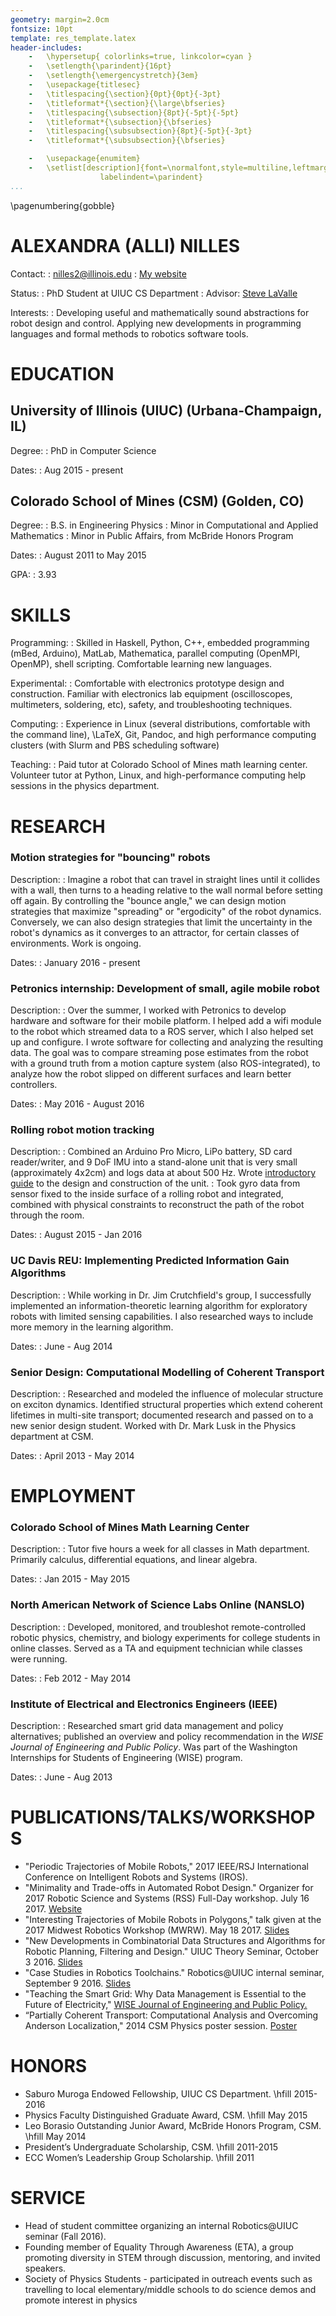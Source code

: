 ```yaml
---
geometry: margin=2.0cm
fontsize: 10pt
template: res_template.latex
header-includes:
    -   \hypersetup{ colorlinks=true, linkcolor=cyan }
    -   \setlength{\parindent}{16pt}
    -   \setlength{\emergencystretch}{3em}
    -   \usepackage{titlesec}
    -   \titlespacing{\section}{0pt}{0pt}{-3pt}
    -   \titleformat*{\section}{\large\bfseries}
    -   \titlespacing{\subsection}{8pt}{-5pt}{-5pt}
    -   \titleformat*{\subsection}{\bfseries}
    -   \titlespacing{\subsubsection}{8pt}{-5pt}{-3pt}
    -   \titleformat*{\subsubsection}{\bfseries}

    -   \usepackage{enumitem}
    -   \setlist[description]{font=\normalfont,style=multiline,leftmargin=3cm,
                    labelindent=\parindent}
...
```


\pagenumbering{gobble}

ALEXANDRA (ALLI) NILLES
=======================

Contact:
:   nilles2@illinois.edu
:   [My website](http://alexandroid000.github.io/)

Status:
:   PhD Student at UIUC CS Department
:   Advisor: [Steve LaValle](http://msl.cs.uiuc.edu/~lavalle/)

Interests:
:   Developing useful and mathematically sound abstractions for robot design and
control. Applying new developments in programming languages and formal methods
to robotics software tools.

EDUCATION
=========

University of Illinois (UIUC) (Urbana-Champaign, IL)
----------------------------------------------------

Degree:
:   PhD in Computer Science

Dates:
:   Aug 2015 - present

Colorado School of Mines (CSM) (Golden, CO)
-------------------------------------------

Degree:
:   B.S. in Engineering Physics
:   Minor in Computational and Applied Mathematics
:   Minor in Public Affairs, from McBride Honors Program

Dates:
:   August 2011 to May 2015

GPA:
:   3.93

SKILLS
======

Programming:
:   Skilled in Haskell, Python, C++, embedded programming (mBed, Arduino),
    MatLab, Mathematica, parallel computing (OpenMPI, OpenMP), shell scripting.
    Comfortable learning new languages.

Experimental:
:   Comfortable with electronics prototype design and construction. Familiar
with electronics lab equipment (oscilloscopes, multimeters, soldering, etc),
safety, and troubleshooting techniques.

Computing:
:   Experience in Linux (several distributions, comfortable with the command
line), \LaTeX, Git, Pandoc, and high performance computing clusters (with Slurm
and PBS scheduling software)

Teaching:
:   Paid tutor at Colorado School of Mines math learning
    center. Volunteer tutor at Python, Linux, and high-performance computing
    help sessions in the physics department.

RESEARCH
========

### Motion strategies for "bouncing" robots

Description:
:   Imagine a robot that can travel in straight lines until it collides with a
wall, then turns to a heading relative to the wall normal before setting off
again. By controlling the "bounce angle," we can design motion strategies that
maximize "spreading" or "ergodicity" of the robot dynamics. Conversely, we can
also design strategies that limit the uncertainty in the robot's dynamics as it
converges to an attractor, for certain classes of environments. Work is ongoing.

Dates:
:   January 2016 - present

### Petronics internship: Development of small, agile mobile robot

Description:
:   Over the summer, I worked with Petronics to develop hardware and
software for their mobile platform. I helped add a wifi module to the robot
which streamed data to a ROS server, which I also helped set up and configure. I
wrote software for collecting and analyzing the resulting data. The goal was to
compare streaming pose estimates from the robot with a ground truth from a
motion capture system (also ROS-integrated), to analyze how the robot slipped on
different surfaces and learn better controllers.

Dates:
:   May 2016 - August 2016

### Rolling robot motion tracking

Description:
:   Combined an Arduino Pro Micro, LiPo battery, SD card reader/writer, and 9
    DoF IMU into a stand-alone unit that is very small (approximately 4x2cm) and
    logs data at about 500 Hz. Wrote [introductory
    guide](https://github.com/alexandroid000/imu) to the design and construction of
    the unit.
:   Took gyro data from sensor fixed to the inside surface of a rolling robot
    and integrated, combined with physical constraints to reconstruct the path
    of the robot through the room.

Dates:
:   August 2015 - Jan 2016

### UC Davis REU: Implementing Predicted Information Gain Algorithms

Description:
:   While working in Dr. Jim Crutchfield's group, I successfully implemented an
    information-theoretic learning algorithm for exploratory robots with limited
    sensing capabilities. I also researched ways to include more memory in the
    learning algorithm.

Dates:
:   June - Aug 2014

### Senior Design: Computational Modelling of Coherent Transport

Description:
:   Researched and modeled the influence of molecular structure on exciton
    dynamics. Identified structural properties which extend coherent lifetimes
    in multi-site transport; documented research and passed on to a new senior
    design student. Worked with Dr. Mark Lusk in the Physics department at CSM.

Dates:
:   April 2013 - May 2014

EMPLOYMENT
==========

### Colorado School of Mines Math Learning Center

Description:
:   Tutor five hours a week for all classes in Math department.  Primarily
    calculus, differential equations, and linear algebra.

Dates:
:   Jan 2015 - May 2015

### North American Network of Science Labs Online (NANSLO)

Description:
:   Developed, monitored, and troubleshot remote-controlled robotic physics,
    chemistry, and biology experiments for college students in online classes.
    Served as a TA and equipment technician while classes were running.

Dates:
:   Feb 2012 - May 2014

### Institute of Electrical and Electronics Engineers (IEEE)

Description:
:   Researched smart grid data management and policy alternatives; published an
    overview and policy recommendation in the *WISE Journal of Engineering and
    Public Policy*. Was part of the Washington Internships for Students of
    Engineering (WISE) program.

Dates:
:   June - Aug 2013

PUBLICATIONS/TALKS/WORKSHOPS
==================

-   "Periodic Trajectories of Mobile Robots," 2017 IEEE/RSJ
    International Conference on Intelligent Robots and Systems (IROS).
-   "Minimality and Trade-offs in Automated Robot Design." Organizer for 2017
    Robotic Science and Systems (RSS) Full-Day workshop. July 16 2017.
    [Website](http://minimality.mit.edu/)
-   "Interesting Trajectories of Mobile Robots in Polygons," talk given at the
    2017 Midwest Robotics Workshop (MWRW). May 18 2017.
    [Slides](http://alexandroid000.github.io/media/mwrw_talk.pdf)
-   "New Developments in Combinatorial Data Structures and Algorithms for
    Robotic Planning, Filtering and Design." UIUC Theory Seminar,
    October 3 2016.
    [Slides](http://alexandroid000.github.io/media/theory_sem.pdf)
-   "Case Studies in Robotics Toolchains." Robotics@UIUC internal seminar,
    September 9 2016.
    [Slides](http://alexandroid000.github.io/media/toolchains.pdf)
-   "Teaching the Smart Grid: Why Data Management is Essential to the
    Future of Electricity," [WISE Journal of Engineering and
    Public Policy.](http://www.wise-intern.org/journal/2013/documents/NillesFinalpaper.pdf)
-   “Partially Coherent Transport: Computational Analysis and Overcoming
    Anderson Localization," 2014 CSM Physics poster session.
    [Poster](http://alexandroid000.github.io/media/NillesPoster.pdf)

HONORS
======

-   Saburo Muroga Endowed Fellowship, UIUC CS Department. \hfill 2015-2016
-   Physics Faculty Distinguished Graduate Award, CSM. \hfill May 2015
-   Leo Borasio Outstanding Junior Award, McBride Honors Program, CSM. \hfill May 2014
-   President’s Undergraduate Scholarship, CSM. \hfill 2011-2015
-   ECC Women’s Leadership Group Scholarship. \hfill 2011

SERVICE
=======

-   Head of student committee organizing an internal Robotics@UIUC seminar (Fall
    2016).
-   Founding member of Equality Through Awareness (ETA), a group promoting
    diversity in STEM through discussion, mentoring, and invited speakers.
-   Society of Physics Students - participated in outreach events such as
    travelling to local elementary/middle schools to do science demos and
    promote interest in physics
